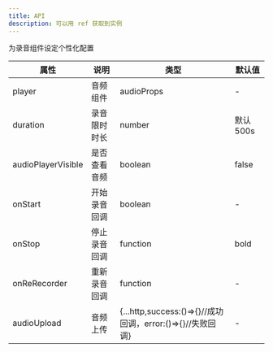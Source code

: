 ```yaml
---
title: API
description: 可以用 ref 获取到实例
---
```


为录音组件设定个性化配置

| 属性               | 说明         | 类型                                                       | 默认值    |
| ------------------ | ------------ | ---------------------------------------------------------- | --------- |
| player             | 音频组件     | audioProps                                                 | -         |
| duration           | 录音限时时长 | number                                                     | 默认 500s |
| audioPlayerVisible | 是否查看音频 | boolean                                                    | false     |
| onStart            | 开始录音回调 | boolean                                                    | -         |
| onStop             | 停止录音回调 | function                                                   | bold      |
| onReRecorder       | 重新录音回调 | function                                                   | -         |
| audioUpload        | 音频上传     | {...http,success:()=>{}//成功回调，error:()=>{}//失败回调} | -         |
